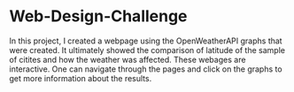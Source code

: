 # Web-Design-Challenge
In this project, I created a webpage using the OpenWeatherAPI graphs that were created. It ultimately showed the comparison of latitude of the sample of citites and how the weather was affected. These webages are interactive. One can navigate through the pages and click on the graphs to get more information about the results.